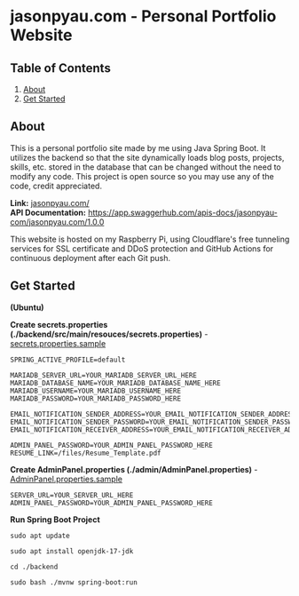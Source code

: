 # jasonpyau.com - Personal Portfolio Website

## Table of Contents
<ol>
  <li><a href="#about">About</a></li>
  <li><a href="#get-started">Get Started</a></li>
</ol>


## About
This is a personal portfolio site made by me using Java Spring Boot. It utilizes the backend so that the site dynamically loads blog posts, projects, skills, etc. stored in the database that can be changed without the need to modify any code. This project is open source so you may use any of the code, credit appreciated. 

**Link:** <a href="https://jasonpyau.com">jasonpyau.com/</a>
<br>
**API Documentation:** <a href="https://app.swaggerhub.com/apis-docs/jasonpyau-com/jasonpyau.com/1.0.0">https://app.swaggerhub.com/apis-docs/jasonpyau-com/jasonpyau.com/1.0.0</a>

This website is hosted on my Raspberry Pi, using Cloudflare's free tunneling services for SSL certificate and DDoS protection and GitHub Actions for continuous deployment after each Git push.


## Get Started
**(Ubuntu)**

**Create secrets.properties (./backend/src/main/resouces/secrets.properties)** -
<a href="https://github.com/jasonpyau/jasonpyau.com/blob/main/backend/src/main/resources/secrets.properties.sample">secrets.properties.sample</a>

```
SPRING_ACTIVE_PROFILE=default

MARIADB_SERVER_URL=YOUR_MARIADB_SERVER_URL_HERE
MARIADB_DATABASE_NAME=YOUR_MARIADB_DATABASE_NAME_HERE
MARIADB_USERNAME=YOUR_MARIADB_USERNAME_HERE
MARIADB_PASSWORD=YOUR_MARIADB_PASSWORD_HERE

EMAIL_NOTIFICATION_SENDER_ADDRESS=YOUR_EMAIL_NOTIFICATION_SENDER_ADDRESS_HERE
EMAIL_NOTIFICATION_SENDER_PASSWORD=YOUR_EMAIL_NOTIFICATION_SENDER_PASSWORD_HERE
EMAIL_NOTIFICATION_RECEIVER_ADDRESS=YOUR_EMAIL_NOTIFICATION_RECEIVER_ADDRESS_HERE

ADMIN_PANEL_PASSWORD=YOUR_ADMIN_PANEL_PASSWORD_HERE
RESUME_LINK=/files/Resume_Template.pdf
```

**Create AdminPanel.properties (./admin/AdminPanel.properties)** -
<a href="https://github.com/jasonpyau/jasonpyau.com/blob/main/admin/AdminPanel.properties.sample">AdminPanel.properties.sample</a>
```
SERVER_URL=YOUR_SERVER_URL_HERE
ADMIN_PANEL_PASSWORD=YOUR_ADMIN_PANEL_PASSWORD_HERE
```

**Run Spring Boot Project**
```
sudo apt update

sudo apt install openjdk-17-jdk

cd ./backend

sudo bash ./mvnw spring-boot:run
```
